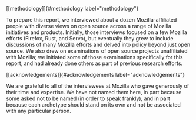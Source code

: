 [\[methodology\]]{#methodology label="methodology"}

To prepare this report, we interviewed about a dozen Mozilla-affiliated
people with diverse views on open source across a range of Mozilla
initiatives and products. Initially, those interviews focused on a few
Mozilla efforts (Firefox, Rust, and Servo), but eventually they grew to
include discussions of many Mozilla efforts and delved into policy
beyond just open source. We also drew on examinations of open source
projects unaffiliated with Mozilla; we initiated some of those
examinations specifically for this report, and had already done others
as part of previous research efforts.

[\[acknowledgements\]]{#acknowledgements label="acknowledgements"}

We are grateful to all of the interviewees at Mozilla who gave
generously of their time and expertise. We have not named them here, in
part because some asked not to be named (in order to speak frankly), and
in part because each archetype should stand on its own and not be
associated with any particular person.
